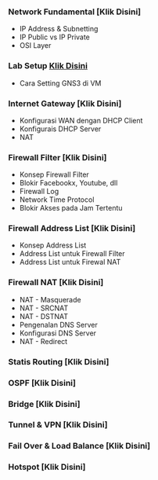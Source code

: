 ### Network Fundamental [Klik Disini]
- IP Address & Subnetting
- IP Public vs IP Private
- OSI Layer
### Lab Setup [Klik Disini](https://github.com/rahmatirvan16/lab-setup)
- Cara Setting GNS3 di VM
### Internet Gateway [Klik Disini]
- Konfigurasi WAN dengan DHCP Client
- Konfigurais DHCP Server
- NAT
### Firewall Filter [Klik Disini]
- Konsep Firewall Filter
- Blokir Facebookx, Youtube, dll
- Firewall Log
- Network Time Protocol
- Blokir Akses pada Jam Tertentu
### Firewall Address List [Klik Disini]
- Konsep Address List
- Address List untuk Firewall Filter
- Address List untuk Firewal NAT
### Firewall NAT [Klik Disini]
- NAT - Masquerade
- NAT - SRCNAT
- NAT - DSTNAT
- Pengenalan DNS Server
- Konfigurasi DNS Server
- NAT - Redirect
### Statis Routing [Klik Disini]
### OSPF [Klik Disini]
### Bridge [Klik Disini]
### Tunnel & VPN [Klik Disini]
### Fail Over & Load Balance [Klik Disini]
### Hotspot [Klik Disini]
